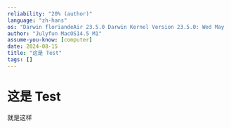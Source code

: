 ```yaml
---
reliability: "20% (author)"
language: "zh-hans"
os: "Darwin floriandeAir 23.5.0 Darwin Kernel Version 23.5.0: Wed May  1 20:16:51 PDT 2024; root:xnu-10063.121.3~5/RELEASE_ARM64_T8103 arm64"
author: "Julyfun MacOS14.5 M1"
assume-you-know: [computer]
date: 2024-08-15
title: "这是 Test"
tags: []
---
```


# 这是 Test

就是这样


